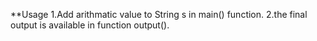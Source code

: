 **Usage
1.Add arithmatic  value to String s in main() function.
2.the final output is available in function output().
